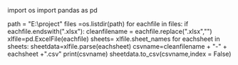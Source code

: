 import os
import pandas as pd

path = "E:\\project"
files =os.listdir(path)
for eachfile in files:
    if eachfile.endswith(".xlsx"):
        cleanfilename = eachfile.replace(".xlsx","")
        xlfile=pd.ExcelFile(eachfile)
        sheets= xlfile.sheet_names
        for eachsheet in sheets:
            sheetdata=xlfile.parse(eachsheet)
            csvname=cleanfilename + "-" + eachsheet +".csv"
            print(csvname)
            sheetdata.to_csv(csvname,index = False)
